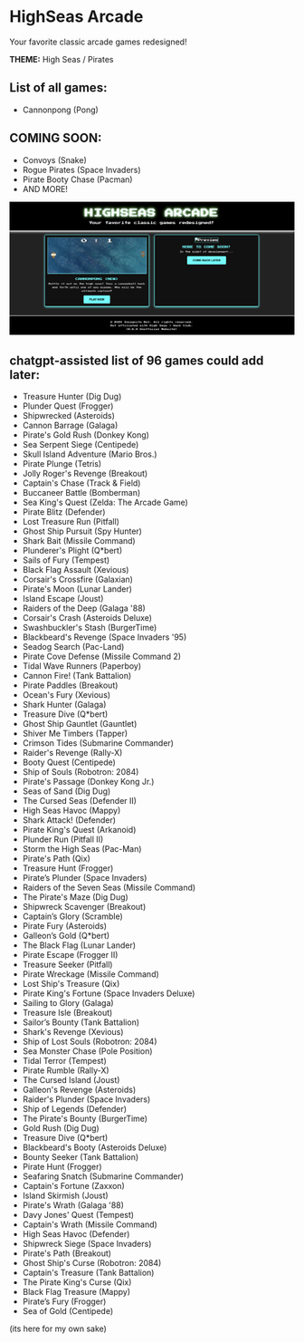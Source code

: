 # HighSeas Arcade
Your favorite classic arcade games redesigned! 

**THEME:** High Seas / Pirates

## List of all games:
- Cannonpong (Pong)

## COMING SOON:
- Convoys (Snake)
- Rogue Pirates (Space Invaders)
- Pirate Booty Chase (Pacman)
- AND MORE!

![alt preview](https://github.com/incognitobot-official/highseas-arcade/blob/main/preview.png?raw=true)

## chatgpt-assisted list of 96 games could add later:
- Treasure Hunter (Dig Dug)
- Plunder Quest (Frogger)
- Shipwrecked (Asteroids)
- Cannon Barrage (Galaga)
- Pirate's Gold Rush (Donkey Kong)
- Sea Serpent Siege (Centipede)
- Skull Island Adventure (Mario Bros.)
- Pirate Plunge (Tetris)
- Jolly Roger's Revenge (Breakout)
- Captain's Chase (Track & Field)
- Buccaneer Battle (Bomberman)
- Sea King's Quest (Zelda: The Arcade Game)
- Pirate Blitz (Defender)
- Lost Treasure Run (Pitfall)
- Ghost Ship Pursuit (Spy Hunter)
- Shark Bait (Missile Command)
- Plunderer's Plight (Q*bert)
- Sails of Fury (Tempest)
- Black Flag Assault (Xevious)
- Corsair's Crossfire (Galaxian)
- Pirate's Moon (Lunar Lander)
- Island Escape (Joust)
- Raiders of the Deep (Galaga '88)
- Corsair's Crash (Asteroids Deluxe)
- Swashbuckler's Stash (BurgerTime)
- Blackbeard's Revenge (Space Invaders '95)
- Seadog Search (Pac-Land)
- Pirate Cove Defense (Missile Command 2)
- Tidal Wave Runners (Paperboy)
- Cannon Fire! (Tank Battalion)
- Pirate Paddles (Breakout)
- Ocean's Fury (Xevious)
- Shark Hunter (Galaga)
- Treasure Dive (Q*bert)
- Ghost Ship Gauntlet (Gauntlet)
- Shiver Me Timbers (Tapper)
- Crimson Tides (Submarine Commander)
- Raider's Revenge (Rally-X)
- Booty Quest (Centipede)
- Ship of Souls (Robotron: 2084)
- Pirate's Passage (Donkey Kong Jr.)
- Seas of Sand (Dig Dug)
- The Cursed Seas (Defender II)
- High Seas Havoc (Mappy)
- Shark Attack! (Defender)
- Pirate King's Quest (Arkanoid)
- Plunder Run (Pitfall II)
- Storm the High Seas (Pac-Man)
- Pirate's Path (Qix)
- Treasure Hunt (Frogger)
- Pirate’s Plunder (Space Invaders)
- Raiders of the Seven Seas (Missile Command)
- The Pirate's Maze (Dig Dug)
- Shipwreck Scavenger (Breakout)
- Captain’s Glory (Scramble)
- Pirate Fury (Asteroids)
- Galleon’s Gold (Q*bert)
- The Black Flag (Lunar Lander)
- Pirate Escape (Frogger II)
- Treasure Seeker (Pitfall)
- Pirate Wreckage (Missile Command)
- Lost Ship's Treasure (Qix)
- Pirate King's Fortune (Space Invaders Deluxe)
- Sailing to Glory (Galaga)
- Treasure Isle (Breakout)
- Sailor’s Bounty (Tank Battalion)
- Shark's Revenge (Xevious)
- Ship of Lost Souls (Robotron: 2084)
- Sea Monster Chase (Pole Position)
- Tidal Terror (Tempest)
- Pirate Rumble (Rally-X)
- The Cursed Island (Joust)
- Galleon's Revenge (Asteroids)
- Raider's Plunder (Space Invaders)
- Ship of Legends (Defender)
- The Pirate's Bounty (BurgerTime)
- Gold Rush (Dig Dug)
- Treasure Dive (Q*bert)
- Blackbeard's Booty (Asteroids Deluxe)
- Bounty Seeker (Tank Battalion)
- Pirate Hunt (Frogger)
- Seafaring Snatch (Submarine Commander)
- Captain's Fortune (Zaxxon)
- Island Skirmish (Joust)
- Pirate's Wrath (Galaga '88)
- Davy Jones' Quest (Tempest)
- Captain's Wrath (Missile Command)
- High Seas Havoc (Defender)
- Shipwreck Siege (Space Invaders)
- Pirate's Path (Breakout)
- Ghost Ship's Curse (Robotron: 2084)
- Captain's Treasure (Tank Battalion)
- The Pirate King's Curse (Qix)
- Black Flag Treasure (Mappy)
- Pirate’s Fury (Frogger)
- Sea of Gold (Centipede)

(its here for my own sake)
